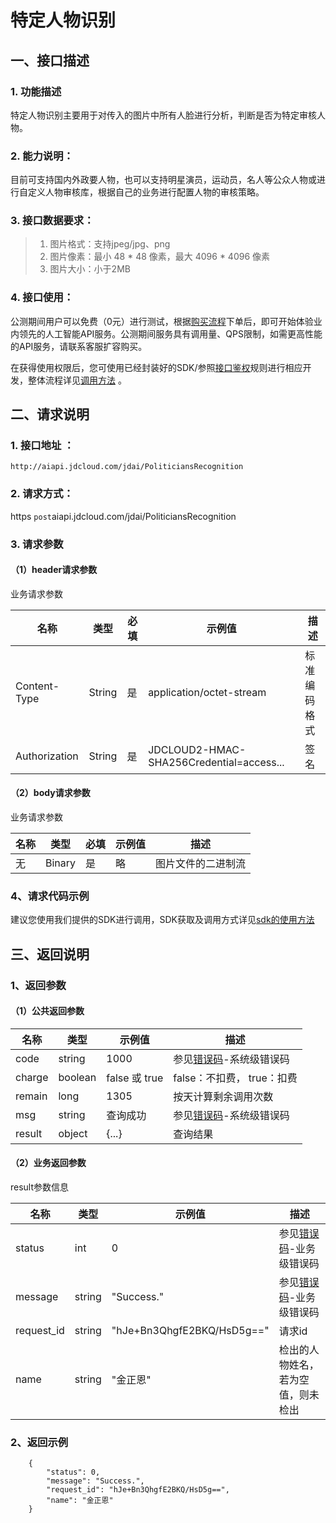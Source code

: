 # 特定人物识别

## 一、接口描述 
### 1. 功能描述  
  特定人物识别主要用于对传入的图片中所有人脸进行分析，判断是否为特定审核人物。
### 2. 能力说明：  
  目前可支持国内外政要人物，也可以支持明星演员，运动员，名人等公众人物或进行自定义人物审核库，根据自己的业务进行配置人物的审核策略。
### 3. 接口数据要求：  
> 1. 图片格式：支持jpeg/jpg、png
> 2. 图片像素：最小 48 \* 48 像素，最大 4096 \* 4096 像素
> 3. 图片大小：小于2MB

### 4. 接口使用：  

公测期间用户可以免费（0元）进行测试，根据[购买流程](../Pricing/Purchase-Process.md)下单后，即可开始体验业内领先的人工智能API服务。公测期间服务具有调用量、QPS限制，如需更高性能的API服务，请联系客服扩容购买。


在获得使用权限后，您可使用已经封装好的SDK/参照[接口鉴权](../Operation-Guide/Authentication.md)规则进行相应开发，整体流程详见[调用方法](../Operation-Guide/call-methods.md)  。

## 二、请求说明
### 1. 接口地址 ：

```
http://aiapi.jdcloud.com/jdai/PoliticiansRecognition
```

### 2. 请求方式：  
https  `post`aiapi.jdcloud.com/jdai/PoliticiansRecognition
### 3. 请求参数    

#### （1）header请求参数
业务请求参数

名称 | 类型 | 必填 | 示例值 | 描述
------|-----|-----|-----|-----
Content-Type | String | 是 | application/octet-stream | 标准编码格式
Authorization | String | 是 | JDCLOUD2-HMAC-SHA256Credential=access... | 签名

#### （2）body请求参数
业务请求参数

名称 | 类型 | 必填 | 示例值 | 描述
------|-----|-----|-----|-----
无 | Binary | 是 | 略 | 图片文件的二进制流

### 4、请求代码示例
建议您使用我们提供的SDK进行调用，SDK获取及调用方式详见[sdk的使用方法](../Operation-Guide/Use-Sdk.md)

## 三、返回说明
### 1、返回参数
#### （1）公共返回参数  

名称 | 类型 | 示例值 | 描述
------|-----|-----|-----
code | string | 1000 | 参见[错误码](Error-Code.md)-系统级错误码
charge | boolean | false 或 true | false：不扣费， true：扣费
remain | long | 1305 | 按天计算剩余调用次数
msg | string | 查询成功 | 参见[错误码](Error-Code.md)-系统级错误码
result | object | {...} | 查询结果

#### （2）业务返回参数

result参数信息

名称 | 类型 | 示例值 | 描述
------|-----|-----|-----
status|	int|	0|	参见[错误码](Error-Code.md)-业务级错误码
message|	string|	"Success."|	参见[错误码](Error-Code.md)-业务级错误码
request_id| string| "hJe+Bn3QhgfE2BKQ/HsD5g=="| 请求id
name|	string|	"金正恩"|	检出的人物姓名，若为空值，则未检出

### 2、返回示例    
```
    {
        "status": 0,
        "message": "Success.",
        "request_id": "hJe+Bn3QhgfE2BKQ/HsD5g==",
        "name": "金正恩"
    }
```

